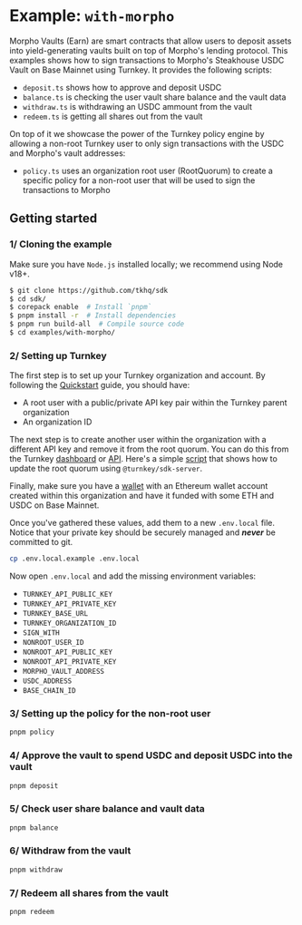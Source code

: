 # Example: `with-morpho`

Morpho Vaults (Earn) are smart contracts that allow users to deposit assets into yield-generating vaults built on top of Morpho's lending protocol. 
This examples shows how to sign transactions to Morpho's Steakhouse USDC Vault on Base Mainnet using Turnkey. It provides the following scripts:

- `deposit.ts` shows how to approve and deposit USDC
- `balance.ts` is checking the user vault share balance and the vault data
- `withdraw.ts` is withdrawing an USDC ammount from the vault
- `redeem.ts` is getting all shares out from the vault

On top of it we showcase the power of the Turnkey policy engine by allowing a non-root Turnkey user to only sign transactions with the USDC and Morpho's vault addresses:

- `policy.ts` uses an organization root user (RootQuorum) to create a specific policy for a non-root user that will be used to sign the transactions to Morpho


## Getting started

### 1/ Cloning the example

Make sure you have `Node.js` installed locally; we recommend using Node v18+.

```bash
$ git clone https://github.com/tkhq/sdk
$ cd sdk/
$ corepack enable  # Install `pnpm`
$ pnpm install -r  # Install dependencies
$ pnpm run build-all  # Compile source code
$ cd examples/with-morpho/
```

### 2/ Setting up Turnkey

The first step is to set up your Turnkey organization and account. By following the [Quickstart](https://docs.turnkey.com/getting-started/quickstart) guide, you should have:

- A root user with a public/private API key pair within the Turnkey parent organization
- An organization ID

The next step is to create another user within the organization with a different API key and remove it from the root quorum. You can do this from the Turnkey [dashboard](https://app.turnkey.com/dashboard/security/updateRootQuorum) or [API](https://docs.turnkey.com/api-reference/activities/update-root-quorum). Here's a simple [script](https://github.com/tkhq/sdk/blob/main/examples/kitchen-sink/src/sdk-server/updateRootQuorum.ts) that shows how to update the root quorum using `@turnkey/sdk-server`.

Finally, make sure you have a [wallet](https://app.turnkey.com/dashboard/wallets) with an Ethereum wallet account created within this organization and have it funded with some ETH and USDC on Base Mainnet.

Once you've gathered these values, add them to a new `.env.local` file. Notice that your private key should be securely managed and **_never_** be committed to git.

```bash
cp .env.local.example .env.local
```

Now open `.env.local` and add the missing environment variables:

- `TURNKEY_API_PUBLIC_KEY`
- `TURNKEY_API_PRIVATE_KEY`
- `TURNKEY_BASE_URL`
- `TURNKEY_ORGANIZATION_ID`
- `SIGN_WITH`
- `NONROOT_USER_ID`
- `NONROOT_API_PUBLIC_KEY`
- `NONROOT_API_PRIVATE_KEY`
- `MORPHO_VAULT_ADDRESS`
- `USDC_ADDRESS`
- `BASE_CHAIN_ID`

### 3/ Setting up the policy for the non-root user

```bash
pnpm policy
```

### 4/ Approve the vault to spend USDC and deposit USDC into the vault

```bash
pnpm deposit
```

### 5/ Check user share balance and vault data

```bash
pnpm balance
```

### 6/ Withdraw from the vault

```bash
pnpm withdraw
```

### 7/ Redeem all shares from the vault

```bash
pnpm redeem
```
